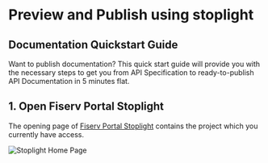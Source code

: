 # Preview and Publish using stoplight

## Documentation Quickstart Guide

Want to publish documentation? This quick start guide will provide you with the necessary steps to get you from API Specification to ready-to-publish API Documentation in 5 minutes flat.

## 1. Open Fiserv Portal Stoplight

The opening page of [Fiserv Portal Stoplight](https://fiserv-portal.stoplight.io) contains the project which you currently have access.

![Stoplight Home Page](https://raw.githubusercontent.com/fiserv-digital-tech/dev-portal/main/assets/images/Stoplight_Home_Page.png "Stoplight Home Page")